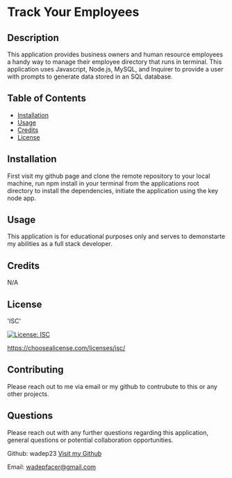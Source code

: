 # Track Your Employees
        
## Description
        
This application provides business owners and human resource employees a handy way to manage their employee directory that runs in terminal. This application uses Javascript, Node.js, MySQL, and Inquirer to provide a user with prompts to generate data stored in an SQL database.
        
## Table of Contents
        
* [Installation](#installation)
* [Usage](#usage)
* [Credits](#credits)
* [License](#license)
        
## Installation
        
First visit my github page and clone the remote repository to your local machine, run npm install in your terminal from the applications root directory to install the dependencies, initiate the application using the key node app.
        
## Usage
        
This application is for educational purposes only and serves to demonstarte my abilities as a full stack developer.
        
## Credits
        
N/A
                        
## License

'ISC'

[![License: ISC](https://img.shields.io/badge/License-ISC-blue.svg)](https://opensource.org/licenses/ISC)

https://choosealicense.com/licenses/isc/
        
## Contributing

Please reach out to me via email or my github to contrubute to this or any other projects.

## Questions

Please reach out with any further questions regarding this application, general questions or potential collaboration opportunities.

Github: wadep23
[Visit my Github](https://www.github.com/wadep23)

Email: wadepfacer@gmail.com